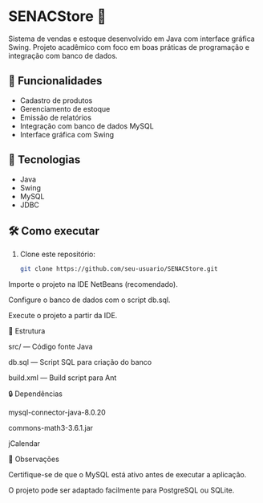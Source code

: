 # SENACStore 🛒

Sistema de vendas e estoque desenvolvido em Java com interface gráfica Swing. Projeto acadêmico com foco em boas práticas de programação e integração com banco de dados.

## 🎯 Funcionalidades

- Cadastro de produtos
- Gerenciamento de estoque
- Emissão de relatórios
- Integração com banco de dados MySQL
- Interface gráfica com Swing

## 🧰 Tecnologias

- Java
- Swing
- MySQL
- JDBC

## 🛠️ Como executar

1. Clone este repositório:
   ```bash
   git clone https://github.com/seu-usuario/SENACStore.git

Importe o projeto na IDE NetBeans (recomendado).

Configure o banco de dados com o script db.sql.

Execute o projeto a partir da IDE.

📁 Estrutura

src/ — Código fonte Java

db.sql — Script SQL para criação do banco

build.xml — Build script para Ant

🔒 Dependências

mysql-connector-java-8.0.20

commons-math3-3.6.1.jar

jCalendar

📝 Observações

Certifique-se de que o MySQL está ativo antes de executar a aplicação.

O projeto pode ser adaptado facilmente para PostgreSQL ou SQLite.
